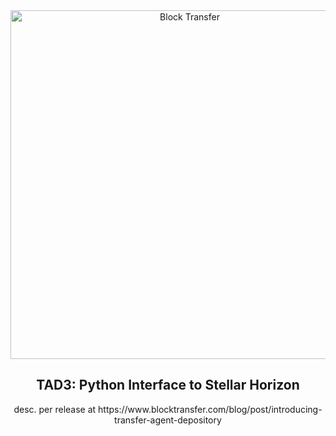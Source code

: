 <div align="center">
<a href="https://www.blocktransfer.com/?utm_source=github&utm_medium=organic&utm_campaign=py-tad3-horizon"><img alt="Block Transfer" src="https://blocktransfer.com/logo.png" width="558" /></a>
<br/>
<h2>TAD3: Python Interface to Stellar Horizon</h2>
desc. per release at https://www.blocktransfer.com/blog/post/introducing-transfer-agent-depository
</div>
